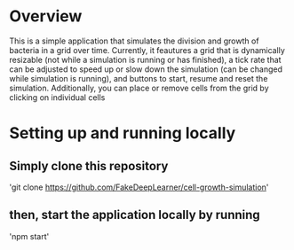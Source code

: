# Overview
This is a simple application that simulates the division and growth of bacteria in a grid over time. Currently, it feautures a grid that is dynamically resizable (not while a simulation is running or has finished),
a tick rate that can be adjusted to speed up or slow down the simulation (can be changed while simulation is running), and buttons to start, resume and reset the simulation. Additionally, you can place or remove cells from the grid by clicking on individual cells


# Setting up and running locally

## Simply clone this repository 
'git clone https://github.com/FakeDeepLearner/cell-growth-simulation'

## then, start the application locally by running

'npm start'
